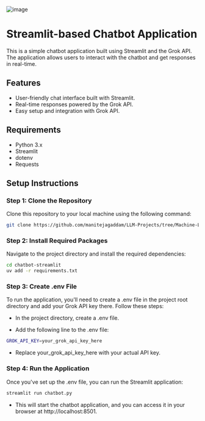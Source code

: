 ![image](https://github.com/user-attachments/assets/124013a1-2f68-4a01-ab86-55e5f0860ce5)

# Streamlit-based Chatbot Application

This is a simple chatbot application built using Streamlit and the Grok API. The application allows users to interact with the chatbot and get responses in real-time.

## Features
- User-friendly chat interface built with Streamlit.
- Real-time responses powered by the Grok API.
- Easy setup and integration with Grok API.

## Requirements

- Python 3.x
- Streamlit
- dotenv
- Requests

## Setup Instructions

### Step 1: Clone the Repository

Clone this repository to your local machine using the following command:

```bash
git clone https://github.com/manitejagaddam/LLM-Projects/tree/Machine-Learning/ChatBot%20Grok.git
```

### Step 2: Install Required Packages

Navigate to the project directory and install the required dependencies:

```bash
cd chatbot-streamlit
uv add -r requirements.txt
```

### Step 3: Create .env File
To run the application, you'll need to create a .env file in the project root directory and add your Grok API key there. Follow these steps:

- In the project directory, create a .env file.

- Add the following line to the .env file:


```bash
GROK_API_KEY=your_grok_api_key_here
```
- Replace your_grok_api_key_here with your actual API key.


### Step 4: Run the Application
Once you've set up the .env file, you can run the Streamlit application:


```bash
streamlit run chatbot.py
```

- This will start the chatbot application, and you can access it in your browser at http://localhost:8501.
